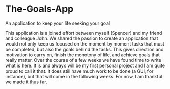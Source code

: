 # The-Goals-App
An application to keep your life seeking your goal

This application is a joined effort between myself (Spencer) and my friend and colleague John. We shared the passion to create
an application that would not only keep us focused on the moment by moment tasks that must be completed, but also the goals behind the
tasks. This gives direction and motivation to carry on, finish the monotony of life, and achieve goals that really matter. Over the course
of a few weeks we have found time to write what is here. It is and always will be my first personal project and I am quite proud to call it
that. It does still have much work to be done (a GUI, for instance), but that will come in the following weeks. For now, I am thankful we
made it thus far.
